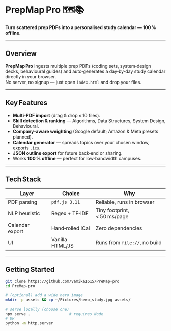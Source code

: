 # PrepMap Pro 🗺️📚  
**Turn scattered prep PDFs into a personalised study calendar — 100 % offline.**



---

## Overview
**PrepMap Pro** ingests multiple prep PDFs (coding sets, system‑design decks, behavioural guides) and auto‑generates a day‑by‑day study calendar directly in your browser.  
No server, no signup — just open `index.html` and drop your files.

---

## Key Features
- **Multi‑PDF import** (drag & drop ≤ 10 files).  
- **Skill detection & ranking** — Algorithms, Data Structures, System Design, Behavioural.  
- **Company‑aware weighting** (Google default; Amazon & Meta presets planned).  
- **Calendar generator** — spreads topics over your chosen window, exports `.ics`.  
- **JSON outline export** for future back‑end or sharing.  
- Works **100 % offline** — perfect for low‑bandwidth campuses.

---

## Tech Stack
| Layer           | Choice             | Why                             |
|-----------------|--------------------|---------------------------------|
| PDF parsing     | `pdf.js 3.11`      | Reliable, runs in browser       |
| NLP heuristic   | Regex + TF‑IDF     | Tiny footprint, < 50 ms/page    |
| Calendar export | Hand‑rolled iCal   | Zero dependencies               |
| UI              | Vanilla HTML/JS    | Runs from `file://`, no build   |

---

## Getting Started
```bash
git clone https://github.com/Vamika1615/PreMap-pro
cd PreMap-pro

# (optional) add a wide hero image
mkdir -p assets && cp ~/Pictures/hero_study.jpg assets/

# serve locally (choose one)
npx serve .                 # requires Node
# OR
python -m http.server




